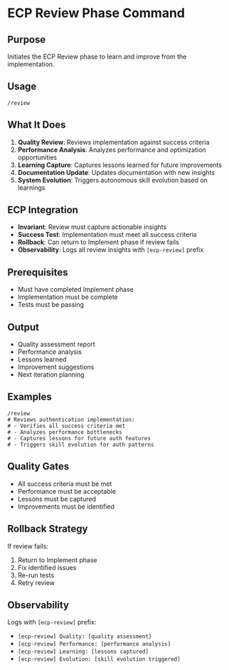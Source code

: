 # ECP Review Phase Command

## Purpose
Initiates the ECP Review phase to learn and improve from the implementation.

## Usage
```
/review
```

## What It Does
1. **Quality Review**: Reviews implementation against success criteria
2. **Performance Analysis**: Analyzes performance and optimization opportunities
3. **Learning Capture**: Captures lessons learned for future improvements
4. **Documentation Update**: Updates documentation with new insights
5. **System Evolution**: Triggers autonomous skill evolution based on learnings

## ECP Integration
- **Invariant**: Review must capture actionable insights
- **Success Test**: Implementation must meet all success criteria
- **Rollback**: Can return to Implement phase if review fails
- **Observability**: Logs all review insights with `[ecp-review]` prefix

## Prerequisites
- Must have completed Implement phase
- Implementation must be complete
- Tests must be passing

## Output
- Quality assessment report
- Performance analysis
- Lessons learned
- Improvement suggestions
- Next iteration planning

## Examples
```
/review
# Reviews authentication implementation:
# - Verifies all success criteria met
# - Analyzes performance bottlenecks
# - Captures lessons for future auth features
# - Triggers skill evolution for auth patterns
```

## Quality Gates
- All success criteria must be met
- Performance must be acceptable
- Lessons must be captured
- Improvements must be identified

## Rollback Strategy
If review fails:
1. Return to Implement phase
2. Fix identified issues
3. Re-run tests
4. Retry review

## Observability
Logs with `[ecp-review]` prefix:
- `[ecp-review] Quality: [quality assessment]`
- `[ecp-review] Performance: [performance analysis]`
- `[ecp-review] Learning: [lessons captured]`
- `[ecp-review] Evolution: [skill evolution triggered]`

